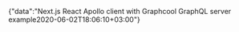 {"data":"Next.js React Apollo client with Graphcool GraphQL server example2020-06-02T18:06:10+03:00"}
